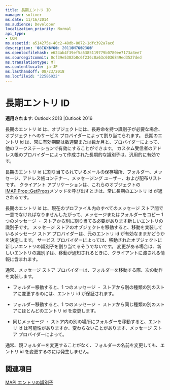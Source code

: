 ```yaml
---
title: 長期エントリ ID
manager: soliver
ms.date: 11/16/2014
ms.audience: Developer
localization_priority: Normal
api_type:
- COM
ms.assetid: a514275e-40c2-48db-8072-1dfc392a7ac6
description: '�ŏI�X�V��: 2011�N7��23��'
ms.openlocfilehash: e624ab4f39ef5a5385119779b0780ee7173a3ee7
ms.sourcegitcommit: 0cf39e5382b8c6f236c8a63c6036849ed3527ded
ms.translationtype: MT
ms.contentlocale: ja-JP
ms.lasthandoff: 08/23/2018
ms.locfileid: "22586922"
---
```

# <a name="long-term-entry-identifiers"></a>長期エントリ ID

  
  
**適用されます**: Outlook 2013 |Outlook 2016 
  
長期のエントリ id は、オブジェクトには、長寿命を持つ識別子が必要な場合、オブジェクトへのサービス プロバイダーによって割り当てられます。 長期のエントリ id は、常に有効期間は数週間または数か月と、プロバイダーによって、他のワークステーションで有効にすることができます。 カスタム受信者のアドレス帳のプロバイダーによって作成された長期的な識別子は、汎用的に有効です。 
  
長期のエントリ id に割り当てられているメールの保存場所、フォルダー、メッセージ、アドレス帳コンテナー、メッセージング ユーザー、および配布リストです。 クライアント アプリケーションは、これらのオブジェクトの[IMAPIProp::GetProps](imapiprop-getprops.md)メソッドを呼び出すときは、常に長期のエントリ id が返されるです。 
  
長期のエントリ id は、現在のプロファイル内のすべてのメッセージ ストア間で一意でなければなりませんしたがって、メッセージまたはフォルダーをコピー 1 つのメッセージ ・ ストアから別に割り当てる必要があります新しいエントリの識別子です。 メッセージ ストアのオブジェクトを移動すると、移動を実装しているメッセージ ストア プロバイダーは、元のエントリ id が有効なままかどうかを決定します。 サービス プロバイダーによっては、移動されたオブジェクトに新しいエントリの識別子を割り当てるそうでないです。 変更がある場合は、新しいエントリの識別子は、移動が通知されるときに、クライアントに渡される情報に含まれます。 
  
通常、メッセージ ストア プロバイダーは、フォルダーを移動する際、次の動作を実装します。
  
- フォルダー移動すると、1 つのメッセージ ・ ストアから別の種類の別のストアに変更するのには、エントリ id が保証されます。
    
- フォルダー移動すると、1 つのメッセージ ・ ストアから同じ種類の別のストアにほとんどのエントリ id を変更します。
    
- 同じメッセージ ・ ストア内の別の場所にフォルダーを移動すると、エントリ id は可能性がありますか、変わらないことがあります、メッセージ ストア プロバイダーによって。
    
通常、親フォルダーを変更することがなく、フォルダーの名前を変更しても、エントリ id を変更するのには発生しません。 
  
## <a name="see-also"></a>関連項目



[MAPI エントリの識別子](mapi-entry-identifiers.md)

